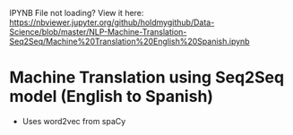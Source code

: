 IPYNB File not loading? View it here: https://nbviewer.jupyter.org/github/holdmygithub/Data-Science/blob/master/NLP-Machine-Translation-Seq2Seq/Machine%20Translation%20English%20Spanish.ipynb
# Machine Translation using Seq2Seq model (English to Spanish)

- Uses word2vec from spaCy
